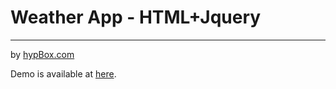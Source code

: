 # Weather App - HTML+Jquery
---
by [hypBox.com](hypbox.com)

Demo is available at [here](https://hypbox.github.io/weather-app-html/index.html). 

